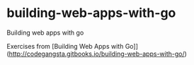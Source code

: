 # building-web-apps-with-go
Building web apps with go

Exercises from  [Building Web Apps with Go]](http://codegangsta.gitbooks.io/building-web-apps-with-go/)
